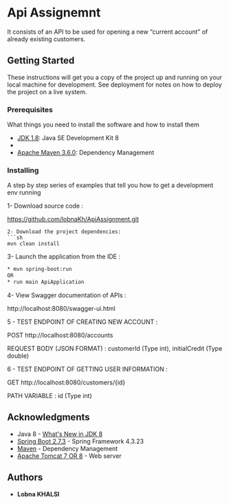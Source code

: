 # Api Assignemnt

It consists of an API to be used for opening a new “current account” of already existing customers.

## Getting Started

These instructions will get you a copy of the project up and running on your local machine for development. See deployment for notes on how to deploy the project on a live system.

### Prerequisites

What things you need to install the software and how to install them

* [JDK 1.8](https://www.oracle.com/technetwork/java/javase/downloads/jdk8-downloads-2133151.html): Java SE Development Kit 8
* [H2 In memory database]: database
* [Apache Maven 3.6.0](https://maven.apache.org/download.cgi): Dependency Management

### Installing

A step by step series of examples that tell you how to get a development env running

1- Download source code :

https://github.com/lobnaKh/ApiAssignment.git
```
2- Download the project dependencies:
```sh
mvn clean install
```
3- Launch the application from the IDE :
```sh
* mvn spring-boot:run 
OR 
* run main ApiApplication
```
4- View Swagger documentation of APIs :

http://localhost:8080/swagger-ui.html

5 - TEST ENDPOINT OF CREATING NEW ACCOUNT : 

 POST http://localhost:8080/accounts
 
 REQUEST BODY (JSON FORMAT) : customerId (Type int), initialCredit (Type double)
 
 6 - TEST ENDPOINT OF GETTING USER INFORMATION :
  
 GET http://localhost:8080/customers/{id}
 
 PATH VARIABLE : id (Type int)

## Acknowledgments

* Java 8 - [What's New in JDK 8](https://www.oracle.com/technetwork/java/javase/8-whats-new-2157071.html)
* [Spring Boot 2.7.3](https://spring.io/) - Spring Framework 4.3.23
* [Maven](https://maven.apache.org/) - Dependency Management
* [Apache Tomcat 7 OR 8](https://tomcat.apache.org/download-70.cgi) - Web server

## Authors
* **Lobna KHALSI**